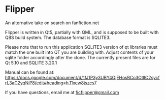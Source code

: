 # Flipper
An alternative take on search on fanfiction.net

Flipper is written in Qt5, partially with QML, and is supposed to be built with QBS build system.
The database format is SQLITE3.

Please note that to run this application SQLITE3 version of qt libraries must match the one built into QT you are building with.
Adjust contents of your sqlite folder accordingly after the clone.
The currently present files are for Qt 5.10 and SQLITE 3.20.1

Manual can be found at: https://docs.google.com/document/d/1fJ1P3y3UBY4OjEHosBCo3OtlIC2sycfrL3aC2yqNiP8/edit#heading=h.11xew8jszcs7

If you have questions, email me at ficflipper@gmail.com